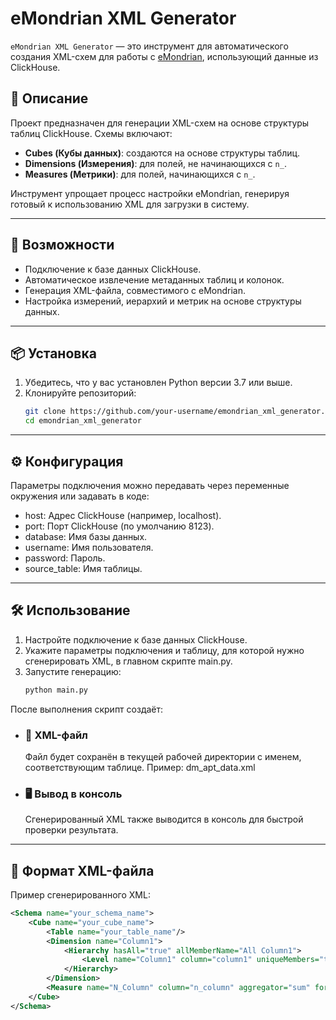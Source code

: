 # eMondrian XML Generator

`eMondrian XML Generator` — это инструмент для автоматического создания XML-схем для работы с [eMondrian](https://github.com/SergeiSemenkov/eMondrian.git), использующий данные из ClickHouse.

## 📖 Описание

Проект предназначен для генерации XML-схем на основе структуры таблиц ClickHouse. Схемы включают:
- **Cubes (Кубы данных)**: создаются на основе структуры таблиц.
- **Dimensions (Измерения)**: для полей, не начинающихся с `n_`.
- **Measures (Метрики)**: для полей, начинающихся с `n_`.

Инструмент упрощает процесс настройки eMondrian, генерируя готовый к использованию XML для загрузки в систему.

---

## 🚀 Возможности

- Подключение к базе данных ClickHouse.
- Автоматическое извлечение метаданных таблиц и колонок.
- Генерация XML-файла, совместимого с eMondrian.
- Настройка измерений, иерархий и метрик на основе структуры данных.

---

## 📦 Установка

1. Убедитесь, что у вас установлен Python версии 3.7 или выше.
2. Клонируйте репозиторий:
   ```bash
   git clone https://github.com/your-username/emondrian_xml_generator.git
   cd emondrian_xml_generator

---

## ⚙️ Конфигурация
Параметры подключения можно передавать через переменные окружения или задавать в коде:

- host: Адрес ClickHouse (например, localhost).
- port: Порт ClickHouse (по умолчанию 8123).
- database: Имя базы данных.
- username: Имя пользователя.
- password: Пароль.
- source_table: Имя таблицы.

---

## 🛠 Использование
1. Настройте подключение к базе данных ClickHouse.
2. Укажите параметры подключения и таблицу, для которой нужно сгенерировать XML, в главном скрипте main.py.
3. Запустите генерацию:
   ```bash
   python main.py
После выполнения скрипт создаёт:

- ### 📂 XML-файл
   Файл будет сохранён в текущей рабочей директории с именем, соответствующим таблице.
   Пример: dm_apt_data.xml

- ### 🖥️ Вывод в консоль
   Сгенерированный XML также выводится в консоль для быстрой проверки результата.

---

## 📄 Формат XML-файла
Пример сгенерированного XML:

```xml
<Schema name="your_schema_name">
    <Cube name="your_cube_name">
        <Table name="your_table_name"/>
        <Dimension name="Column1">
            <Hierarchy hasAll="true" allMemberName="All Column1">
                <Level name="Column1" column="column1" uniqueMembers="true"/>
            </Hierarchy>
        </Dimension>
        <Measure name="N_Column" column="n_column" aggregator="sum" formatString="#,###.00"/>
    </Cube>
</Schema>
